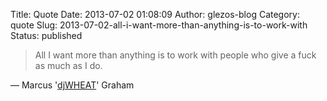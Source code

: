 Title: Quote
Date: 2013-07-02 01:08:09
Author: glezos-blog
Category: quote
Slug: 2013-07-02-all-i-want-more-than-anything-is-to-work-with
Status: published

> All I want more than anything is to work with people who give a fuck as much as I do.

&mdash; Marcus '[djWHEAT](https://twitter.com/djWHEAT)' Graham
